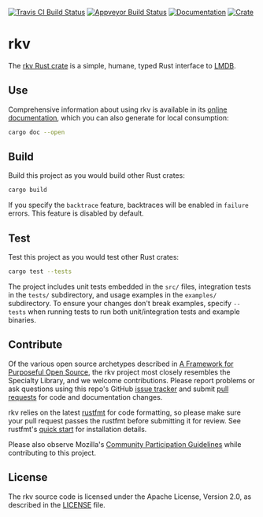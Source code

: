 [![Travis CI Build Status](https://travis-ci.org/mozilla/rkv.svg?branch=master)](https://travis-ci.org/mozilla/rkv)
[![Appveyor Build Status](https://ci.appveyor.com/api/projects/status/lk936u5y5bi6qafb/branch/master?svg=true)](https://ci.appveyor.com/project/mykmelez/rkv/branch/master)
[![Documentation](https://docs.rs/rkv/badge.svg)](https://docs.rs/rkv/)
[![Crate](https://img.shields.io/crates/v/rkv.svg)](https://crates.io/crates/rkv)

# rkv

The [rkv Rust crate](https://crates.io/crates/rkv) is a simple, humane, typed Rust interface to [LMDB](http://www.lmdb.tech/doc/).

## Use

Comprehensive information about using rkv is available in its [online documentation](https://docs.rs/rkv/), which you can also generate for local consumption:

```sh
cargo doc --open
```

## Build

Build this project as you would build other Rust crates:

```sh
cargo build
```

If you specify the `backtrace` feature, backtraces will be enabled in `failure`
errors. This feature is disabled by default.

## Test

Test this project as you would test other Rust crates:

```sh
cargo test --tests
```

The project includes unit tests embedded in the `src/` files, integration tests in the `tests/` subdirectory, and usage examples in the `examples/` subdirectory. To ensure your changes don't break examples, specify `--tests` when running tests to run both unit/integration tests and example binaries.

## Contribute

Of the various open source archetypes described in [A Framework for Purposeful Open Source](https://medium.com/mozilla-open-innovation/whats-your-open-source-strategy-here-are-10-answers-383221b3f9d3), the rkv project most closely resembles the Specialty Library, and we welcome contributions. Please report problems or ask questions using this repo's GitHub [issue tracker](https://github.com/mozilla/rkv/issues) and submit [pull requests](https://github.com/mozilla/rkv/pulls) for code and documentation changes.

rkv relies on the latest [rustfmt](https://github.com/rust-lang-nursery/rustfmt) for code formatting, so please make sure your pull request passes the rustfmt before submitting it for review. See rustfmt's [quick start](https://github.com/rust-lang-nursery/rustfmt#quick-start) for installation details.

Please also observe Mozilla's [Community Participation Guidelines](https://www.mozilla.org/en-US/about/governance/policies/participation/) while contributing to this project.

## License

The rkv source code is licensed under the Apache License, Version 2.0, as described in the [LICENSE](https://github.com/mozilla/rkv/blob/master/LICENSE) file.
